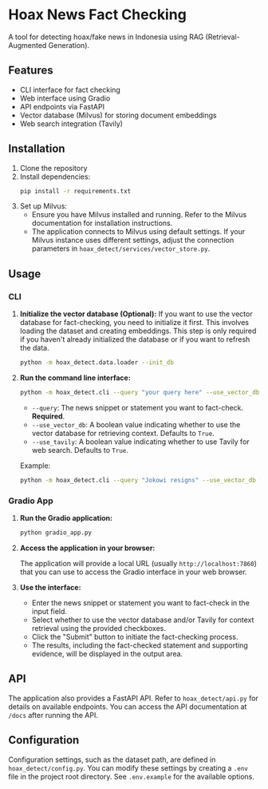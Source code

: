 # Hoax News Fact Checking

A tool for detecting hoax/fake news in Indonesia using RAG (Retrieval-Augmented Generation).

## Features

- CLI interface for fact checking
- Web interface using Gradio
- API endpoints via FastAPI
- Vector database (Milvus) for storing document embeddings
- Web search integration (Tavily)

## Installation

1. Clone the repository
2. Install dependencies:
   ```bash
   pip install -r requirements.txt
   ```
3. Set up Milvus:
   - Ensure you have Milvus installed and running. Refer to the Milvus documentation for installation instructions.
   - The application connects to Milvus using default settings. If your Milvus instance uses different settings, adjust the connection parameters in `hoax_detect/services/vector_store.py`.

## Usage

### CLI

1.  **Initialize the vector database (Optional):**
    If you want to use the vector database for fact-checking, you need to initialize it first. This involves loading the dataset and creating embeddings. This step is only required if you haven't already initialized the database or if you want to refresh the data.

    ```bash
    python -m hoax_detect.data.loader --init_db
    ```

2.  **Run the command line interface:**

    ```bash
    python -m hoax_detect.cli --query "your query here" --use_vector_db True --use_tavily True
    ```

    -   `--query`: The news snippet or statement you want to fact-check.  **Required**.
    -   `--use_vector_db`:  A boolean value indicating whether to use the vector database for retrieving context. Defaults to `True`.
    -   `--use_tavily`: A boolean value indicating whether to use Tavily for web search. Defaults to `True`.

    Example:

    ```bash
    python -m hoax_detect.cli --query "Jokowi resigns" --use_vector_db True --use_tavily True
    ```

### Gradio App

1.  **Run the Gradio application:**

    ```bash
    python gradio_app.py
    ```

2.  **Access the application in your browser:**

    The application will provide a local URL (usually `http://localhost:7860`) that you can use to access the Gradio interface in your web browser.

3.  **Use the interface:**

    -   Enter the news snippet or statement you want to fact-check in the input field.
    -   Select whether to use the vector database and/or Tavily for context retrieval using the provided checkboxes.
    -   Click the "Submit" button to initiate the fact-checking process.
    -   The results, including the fact-checked statement and supporting evidence, will be displayed in the output area.

## API

The application also provides a FastAPI API.  Refer to `hoax_detect/api.py` for details on available endpoints.  You can access the API documentation at `/docs` after running the API.

## Configuration

Configuration settings, such as the dataset path, are defined in `hoax_detect/config.py`. You can modify these settings by creating a `.env` file in the project root directory. See `.env.example` for the available options.
